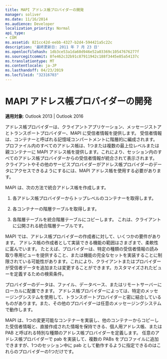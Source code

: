 ```yaml
---
title: MAPI アドレス帳プロバイダーの開発
manager: soliver
ms.date: 11/16/2014
ms.audience: Developer
localization_priority: Normal
api_type:
- COM
ms.assetid: 821cc42d-eebb-4327-b2d4-594421a5c22c
description: '最終更新日: 2011 年 7 月 23 日'
ms.openlocfilehash: 1db3ce53a1da60d946e52a03369c10547676277f
ms.sourcegitcommit: 8fe462c32b91c87911942c188f3445e85a54137c
ms.translationtype: MT
ms.contentlocale: ja-JP
ms.lasthandoff: 04/23/2019
ms.locfileid: "32316703"
---
```

# <a name="developing-a-mapi-address-book-provider"></a>MAPI アドレス帳プロバイダーの開発

  
  
**適用対象**: Outlook 2013 | Outlook 2016 
  
アドレス帳プロバイダーは、クライアントアプリケーション、メッセージストアとトランスポートプロバイダー、MAPI に受信者情報を提供します。 受信者情報は、コンテナーと呼ばれる記憶域コンパートメントに階層的に編成されます。 プロファイル内のすべてのアドレス帳は、1つまたは複数の最上位レベルまたは親コンテナーに MAPI アドレス帳を提供します。これにより、セッション内のすべてのアドレス帳プロバイダーからの受信者情報が統合されて表示されます。 クライアントやその他のサービスプロバイダーがアドレス帳プロバイダーのデータにアクセスできるようにするには、MAPI アドレス帳を使用する必要があります。
  
MAPI は、次の方法で統合アドレス帳を作成します。
  
1. 各アドレス帳プロバイダーからトップレベルのコンテナーを取得します。
    
2. 各コンテナーの階層テーブルを取得します。 
    
3. 各階層テーブルを統合階層テーブルにコピーします。 これは、クライアントに公開される統合階層テーブルです。 
    
MAPI では、アドレス帳プロバイダーの作成者に対して、いくつかの要件があります。 アドレス帳の作成者として実装できる機能の範囲はさまざまで、柔軟性に富んでいます。 たとえば、プロバイダーは、特定の種類の受信者情報の読み取り専用ビューを提供すること、または機能の完全なセットを実装することに制限されている可能性があります。これにより、クライアントまたはプロバイダーが受信者データを追加または変更することができます。カスタマイズされたビューを定義するための検索条件。 
  
プロバイダーのデータは、ファイル、データベース、またはリモートサーバーにローカルに配置できます。 アドレス帳プロバイダーによっては、特定のメッセージングシステムを使用して、トランスポートプロバイダーと密に結合しているものがあります。また、その他のプロバイダーは任意のメッセージングシステムで動作します。
  
MAPI は、1つの変更可能なコンテナーを実装し、他のコンテナーからコピーした受信者情報と、直接作成された情報を保持できる、個人用アドレス帳、または PAB と呼ばれる特別な種類のアドレス帳プロバイダーを定義します。 任意のアドレス帳プロバイダーで pab を実装して、複数の PABs をプロファイルに追加できますが、1つのセッション中に pab として動作するように指定できるのはこれらのプロバイダーの1つだけです。 
  


